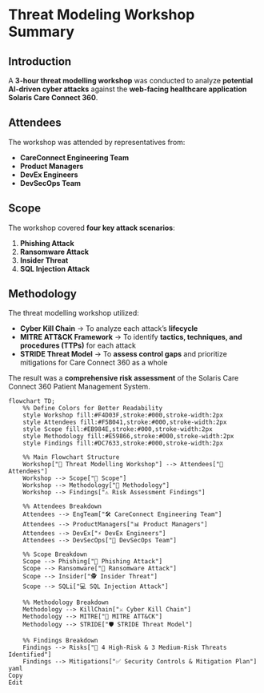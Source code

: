 # **Threat Modeling Workshop Summary**

## **Introduction**
A **3-hour threat modelling workshop** was conducted to analyze **potential AI-driven cyber attacks** against the **web-facing healthcare application** **Solaris Care Connect 360**.

## **Attendees**
The workshop was attended by representatives from:  
- **CareConnect Engineering Team**  
- **Product Managers**  
- **DevEx Engineers**  
- **DevSecOps Team**  

## **Scope**
The workshop covered **four key attack scenarios**:  
1. **Phishing Attack**  
2. **Ransomware Attack**  
3. **Insider Threat**  
4. **SQL Injection Attack**  

## **Methodology**
The threat modelling workshop utilized:  
- **Cyber Kill Chain** → To analyze each attack’s **lifecycle** 
- **MITRE ATT&CK Framework** → To identify **tactics, techniques, and procedures (TTPs)** for each attack
- **STRIDE Threat Model** → To **assess control gaps** and prioritize mitigations for Care Connect 360 as a whole  

The result was a **comprehensive risk assessment** of the Solaris Care Connect 360 Patient Management System.

```mermaid
flowchart TD;
    %% Define Colors for Better Readability
    style Workshop fill:#F4D03F,stroke:#000,stroke-width:2px
    style Attendees fill:#F5B041,stroke:#000,stroke-width:2px
    style Scope fill:#EB984E,stroke:#000,stroke-width:2px
    style Methodology fill:#E59866,stroke:#000,stroke-width:2px
    style Findings fill:#DC7633,stroke:#000,stroke-width:2px

    %% Main Flowchart Structure
    Workshop["🎯 Threat Modelling Workshop"] --> Attendees["👥 Attendees"]
    Workshop --> Scope["📌 Scope"]
    Workshop --> Methodology["🔬 Methodology"]
    Workshop --> Findings["⚠️ Risk Assessment Findings"]

    %% Attendees Breakdown
    Attendees --> EngTeam["🛠️ CareConnect Engineering Team"]
    Attendees --> ProductManagers["📊 Product Managers"]
    Attendees --> DevEx["⚡ DevEx Engineers"]
    Attendees --> DevSecOps["🔐 DevSecOps Team"]

    %% Scope Breakdown
    Scope --> Phishing["🎣 Phishing Attack"]
    Scope --> Ransomware["🛑 Ransomware Attack"]
    Scope --> Insider["🕵️ Insider Threat"]
    Scope --> SQLi["💻 SQL Injection Attack"]

    %% Methodology Breakdown
    Methodology --> KillChain["⚔️ Cyber Kill Chain"]
    Methodology --> MITRE["📌 MITRE ATT&CK"]
    Methodology --> STRIDE["🛡️ STRIDE Threat Model"]

    %% Findings Breakdown
    Findings --> Risks["🚨 4 High-Risk & 3 Medium-Risk Threats Identified"]
    Findings --> Mitigations["✅ Security Controls & Mitigation Plan"]
yaml
Copy
Edit
